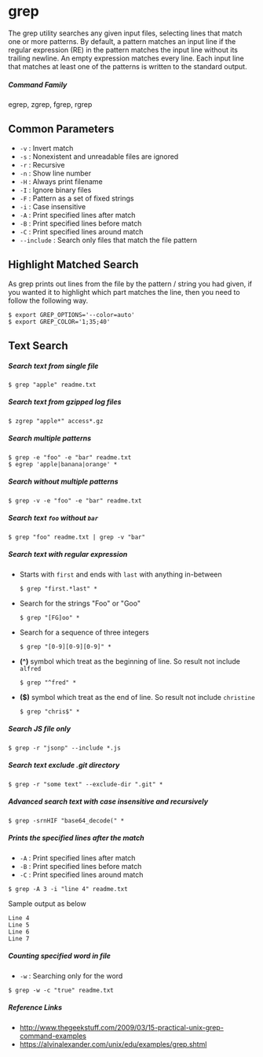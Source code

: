 grep
====

The grep utility searches any given input files, selecting lines that match one or more patterns.  By default, a pattern matches an input line if the regular expression (RE) in the pattern matches the input line without its trailing newline.  An empty expression matches every line.  Each input line that matches at least one of the patterns is written to the standard output.

##### Command Family
egrep, zgrep, fgrep, rgrep


Common Parameters
-----------------
* `-v` : Invert match
* `-s` : Nonexistent and unreadable files are ignored
* `-r` : Recursive
* `-n` : Show line number
* `-H` : Always print filename
* `-I` : Ignore binary files
* `-F` : Pattern as a set of fixed strings
* `-i` : Case insensitive
* `-A` : Print specified lines after match
* `-B` : Print specified lines before match
* `-C` : Print specified lines around match
* `--include` : Search only files that match the file pattern


Highlight Matched Search
------------------------
As grep prints out lines from the file by the pattern / string you had given, if you wanted it to highlight which part matches the line, then you need to follow the following way.
```
$ export GREP_OPTIONS='--color=auto'
$ export GREP_COLOR='1;35;40'
```

Text Search
-----------

##### Search text from single file
```
$ grep "apple" readme.txt
```

##### Search text from gzipped log files
```
$ zgrep "apple*" access*.gz
```

##### Search multiple patterns
```
$ grep -e "foo" -e "bar" readme.txt
$ egrep 'apple|banana|orange' *
```

##### Search without multiple patterns
```
$ grep -v -e "foo" -e "bar" readme.txt
```

##### Search text `foo` without `bar`
```
$ grep "foo" readme.txt | grep -v "bar"
```

##### Search text with regular expression
* Starts with `first` and ends with `last` with anything in-between
  ```
  $ grep "first.*last" *
  ```
* Search for the strings "Foo" or "Goo"
  ```
  $ grep "[FG]oo" *
  ```
* Search for a sequence of three integers
  ```
  $ grep "[0-9][0-9][0-9]" *
  ```
* **(^)** symbol which treat as the beginning of line. So result not include `alfred`
  ```
  $ grep "^fred" *
  ```
* **($)** symbol which treat as the end of line. So result not include `christine`
  ```
  $ grep "chris$" *
  ```

##### Search JS file only
```
$ grep -r "jsonp" --include *.js
```

##### Search text exclude .git directory
```
$ grep -r "some text" --exclude-dir ".git" *
```

##### Advanced search text with case insensitive and recursively
```
$ grep -srnHIF "base64_decode(" *
```

##### Prints the specified lines after the match
* `-A` : Print specified lines after match
* `-B` : Print specified lines before match
* `-C` : Print specified lines around match
```
$ grep -A 3 -i "line 4" readme.txt
```
Sample output as below
```
Line 4
Line 5
Line 6
Line 7
```

##### Counting specified word in file
* `-w` : Searching only for the word
```
$ grep -w -c "true" readme.txt
```

##### Reference Links
* http://www.thegeekstuff.com/2009/03/15-practical-unix-grep-command-examples
* https://alvinalexander.com/unix/edu/examples/grep.shtml

